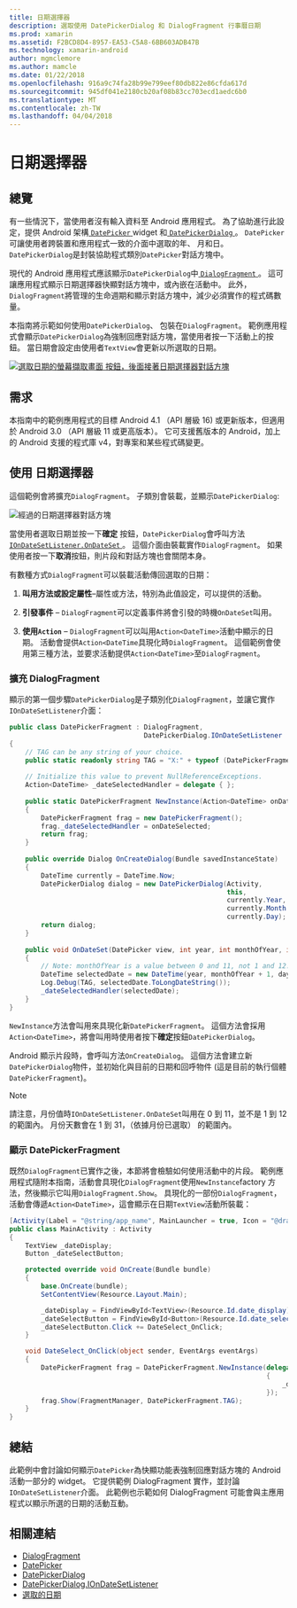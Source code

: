 ```yaml
---
title: 日期選擇器
description: 選取使用 DatePickerDialog 和 DialogFragment 行事曆日期
ms.prod: xamarin
ms.assetid: F2BCD8D4-8957-EA53-C5A8-6BB603ADB47B
ms.technology: xamarin-android
author: mgmclemore
ms.author: mamcle
ms.date: 01/22/2018
ms.openlocfilehash: 916a9c74fa28b99e799eef80db822e86cfda617d
ms.sourcegitcommit: 945df041e2180cb20af08b83cc703ecd1aedc6b0
ms.translationtype: MT
ms.contentlocale: zh-TW
ms.lasthandoff: 04/04/2018
---
```

# <a name="date-picker"></a>日期選擇器

## <a name="overview"></a>總覽

有一些情況下，當使用者沒有輸入資料至 Android 應用程式。 為了協助進行此設定，提供 Android 架構[ `DatePicker` ](https://developer.xamarin.com/api/type/Android.Widget.DatePicker/) widget 和[ `DatePickerDialog` ](https://developer.xamarin.com/api/type/Android.App.DatePickerDialog/) 。 `DatePicker`可讓使用者跨裝置和應用程式一致的介面中選取的年、 月和日。 `DatePickerDialog`是封裝協助程式類別`DatePicker`對話方塊中。

現代的 Android 應用程式應該顯示`DatePickerDialog`中[ `DialogFragment` ](https://developer.xamarin.com/api/type/Android.App.DialogFragment/)。 這可讓應用程式顯示日期選擇器快顯對話方塊中，或內嵌在活動中。 此外，`DialogFragment`將管理的生命週期和顯示對話方塊中，減少必須實作的程式碼數量。

本指南將示範如何使用`DatePickerDialog`、 包裝在`DialogFragment`。 範例應用程式會顯示`DatePickerDialog`為強制回應對話方塊，當使用者按一下活動上的按鈕。 當日期會設定由使用者`TextView`會更新以所選取的日期。

[![選取日期的螢幕擷取畫面 按鈕，後面接著日期選擇器對話方塊](date-picker-images/image-01-sml.png)](date-picker-images/image-01.png#lightbox)

## <a name="requirements"></a>需求

本指南中的範例應用程式的目標 Android 4.1 （API 層級
16) 或更新版本，但適用於 Android 3.0 （API 層級 11 或更高版本）。 它可支援舊版本的 Android，加上的 Android 支援的程式庫 v4，對專案和某些程式碼變更。

## <a name="using-the-datepicker"></a>使用 日期選擇器

這個範例會將擴充`DialogFragment`。 子類別會裝載，並顯示`DatePickerDialog`:

![經過的日期選擇器對話方塊](date-picker-images/image-02.png)

當使用者選取日期並按一下**確定** 按鈕，`DatePickerDialog`會呼叫方法[ `IOnDateSetListener.OnDateSet` ](https://developer.xamarin.com/api/member/Android.App.DatePickerDialog+IOnDateSetListener.OnDateSet/p/Android.Widget.DatePicker/System.Int32/System.Int32/System.Int32/)。
這個介面由裝載實作`DialogFragment`。 如果使用者按一下**取消**按鈕，則片段和對話方塊也會關閉本身。

有數種方式`DialogFragment`可以裝載活動傳回選取的日期：

1. **叫用方法或設定屬性**&ndash;屬性或方法，特別為此值設定，可以提供的活動。

2. **引發事件** &ndash; `DialogFragment`可以定義事件將會引發的時機`OnDateSet`叫用。

3. **使用`Action`**  &ndash; `DialogFragment`可以叫用`Action<DateTime>`活動中顯示的日期。 活動會提供`Action<DateTime`具現化時`DialogFragment`。 這個範例會使用第三種方法，並要求活動提供`Action<DateTime>`至`DialogFragment`。



### <a name="extending-dialogfragment"></a>擴充 DialogFragment

顯示的第一個步驟`DatePickerDialog`是子類別化`DialogFragment`，並讓它實作`IOnDateSetListener`介面：

```csharp
public class DatePickerFragment : DialogFragment, 
                                  DatePickerDialog.IOnDateSetListener
{
    // TAG can be any string of your choice.
    public static readonly string TAG = "X:" + typeof (DatePickerFragment).Name.ToUpper();
    
    // Initialize this value to prevent NullReferenceExceptions.
    Action<DateTime> _dateSelectedHandler = delegate { };
    
    public static DatePickerFragment NewInstance(Action<DateTime> onDateSelected)
    {
        DatePickerFragment frag = new DatePickerFragment();
        frag._dateSelectedHandler = onDateSelected;
        return frag;
    }
    
    public override Dialog OnCreateDialog(Bundle savedInstanceState)
    {
        DateTime currently = DateTime.Now;
        DatePickerDialog dialog = new DatePickerDialog(Activity, 
                                                       this, 
                                                       currently.Year, 
                                                       currently.Month - 1,
                                                       currently.Day);
        return dialog;
    }
    
    public void OnDateSet(DatePicker view, int year, int monthOfYear, int dayOfMonth)
    {
        // Note: monthOfYear is a value between 0 and 11, not 1 and 12!
        DateTime selectedDate = new DateTime(year, monthOfYear + 1, dayOfMonth);
        Log.Debug(TAG, selectedDate.ToLongDateString());
        _dateSelectedHandler(selectedDate);
    }
}
```

`NewInstance`方法會叫用來具現化新`DatePickerFragment`。 這個方法會採用`Action<DateTime>`，將會叫用時使用者按下**確定**按鈕`DatePickerDialog`。

Android 顯示片段時，會呼叫方法`OnCreateDialog`。 這個方法會建立新`DatePickerDialog`物件，並初始化與目前的日期和回呼物件 (這是目前的執行個體`DatePickerFragment`)。


> [!NOTE]
> 請注意，月份值時`IOnDateSetListener.OnDateSet`叫用在 0 到 11，並不是 1 到 12 的範圍內。 月份天數會在 1 到 31，（依據月份已選取） 的範圍內。



### <a name="showing-the-datepickerfragment"></a>顯示 DatePickerFragment

既然`DialogFragment`已實作之後，本節將會檢驗如何使用活動中的片段。 範例應用程式隨附本指南，活動會具現化`DialogFragment`使用`NewInstance`factory 方法，然後顯示它叫用`DialogFragment.Show`。 具現化的一部份`DialogFragment`，活動會傳遞`Action<DateTime>`，這會顯示在日期`TextView`活動所裝載：

```csharp
[Activity(Label = "@string/app_name", MainLauncher = true, Icon = "@drawable/icon")]
public class MainActivity : Activity
{
    TextView _dateDisplay;
    Button _dateSelectButton;

    protected override void OnCreate(Bundle bundle)
    {
        base.OnCreate(bundle);
        SetContentView(Resource.Layout.Main);

        _dateDisplay = FindViewById<TextView>(Resource.Id.date_display);
        _dateSelectButton = FindViewById<Button>(Resource.Id.date_select_button);
        _dateSelectButton.Click += DateSelect_OnClick;
    }

    void DateSelect_OnClick(object sender, EventArgs eventArgs)
    {
        DatePickerFragment frag = DatePickerFragment.NewInstance(delegate(DateTime time)
                                                                 {
                                                                     _dateDisplay.Text = time.ToLongDateString();
                                                                 });
        frag.Show(FragmentManager, DatePickerFragment.TAG);
    }
}
```


## <a name="summary"></a>總結

此範例中會討論如何顯示`DatePicker`為快顯功能表強制回應對話方塊的 Android 活動一部分的 widget。 它提供範例 DialogFragment 實作，並討論`IOnDateSetListener`介面。 此範例也示範如何 DialogFragment 可能會與主應用程式以顯示所選的日期的活動互動。


## <a name="related-links"></a>相關連結

- [DialogFragment](https://developer.xamarin.com/api/type/Android.App.DialogFragment/)
- [DatePicker](https://developer.xamarin.com/api/type/Android.Widget.DatePicker/)
- [DatePickerDialog](https://developer.xamarin.com/api/type/Android.App.DatePickerDialog/)
- [DatePickerDialog.IOnDateSetListener](https://developer.xamarin.com/api/type/Android.App.DatePickerDialog+IOnDateSetListener/)
- [選取的日期](https://github.com/xamarinhttps://developer.xamarin.com/recipes/tree/master/android/controls/datepicker/select_a_date)
